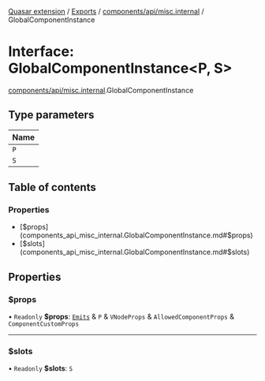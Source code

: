 [Quasar extension](../index.md) / [Exports](../modules.md) / [components/api/misc.internal](../modules/components_api_misc_internal.md) / GlobalComponentInstance

# Interface: GlobalComponentInstance<P, S\>

[components/api/misc.internal](../modules/components_api_misc_internal.md).GlobalComponentInstance

## Type parameters

| Name |
| :------ |
| `P` |
| `S` |

## Table of contents

### Properties

- [$props](components_api_misc_internal.GlobalComponentInstance.md#$props)
- [$slots](components_api_misc_internal.GlobalComponentInstance.md#$slots)

## Properties

### $props

• `Readonly` **$props**: [`Emits`](../modules/components_api_misc_internal.md#emits) & `P` & `VNodeProps` & `AllowedComponentProps` & `ComponentCustomProps`

___

### $slots

• `Readonly` **$slots**: `S`
